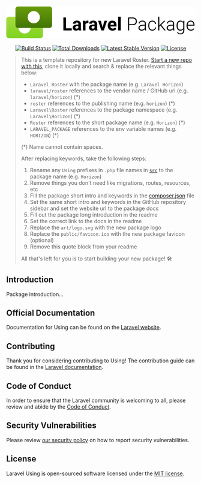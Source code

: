 <p align="center"><img src="/art/logo.svg" alt="Logo Laravel Roster"></p>

<p align="center">
<a href="https://github.com/laravel/roster/actions"><img src="https://github.com/laravel/roster/workflows/tests/badge.svg" alt="Build Status"></a>
<a href="https://packagist.org/packages/laravel/roster"><img src="https://img.shields.io/packagist/dt/laravel/roster" alt="Total Downloads"></a>
<a href="https://packagist.org/packages/laravel/roster"><img src="https://img.shields.io/packagist/v/laravel/roster" alt="Latest Stable Version"></a>
<a href="https://packagist.org/packages/laravel/roster"><img src="https://img.shields.io/packagist/l/laravel/roster" alt="License"></a>
</p>

> This is a template repository for new Laravel
> Roster. [Start a new repo with this](https://github.com/laravel/roster/generate), clone it locally and search &
> replace
> the relevant things below:
>
> - `Laravel Roster` with the package name (e.g. `Laravel Horizon`)
> - `laravel/roster` references to the vendor name / GitHub url (e.g. `laravel/horizon`) (*)
> - `roster` references to the publishing name (e.g. `horizon`) (*)
> - `Laravel\Roster` references to the package namespace (e.g. `Laravel\Horizon`) (*)
> - `Roster` references to the short package name (e.g. `Horizon`) (*)
> - `LARAVEL_PACKAGE` references to the env variable names (e.g. `HORIZON`) (*)
>
> (*) Name cannot contain spaces.
>
> After replacing keywords, take the following steps:
>
> 1. Rename any `Using` prefixes in `.php` file names in [`src`](./src) to the package name (e.g. `Horizon`)
> 2. Remove things you don't need like migrations, routes, resources, etc
> 3. Fill the package short intro and keywords in the [composer.json](./composer.json) file
> 4. Set the same short intro and keywords in the GitHub repository sidebar and set the website url to the package docs
> 5. Fill out the package long introduction in the readme
> 6. Set the correct link to the docs in the readme
> 7. Replace the `art/logo.svg` with the new package logo
> 8. Replace the `public/favicon.ico` with the new package favicon (optional)
> 9. Remove this quote block from your readme
>
> All that's left for you is to start building your new package! 🛠

## Introduction

Package introduction...

## Official Documentation

Documentation for Using can be found on the [Laravel website](https://laravel.com/docs).

## Contributing

Thank you for considering contributing to Using! The contribution guide can be found in
the [Laravel documentation](https://laravel.com/docs/contributions).

## Code of Conduct

In order to ensure that the Laravel community is welcoming to all, please review and abide by
the [Code of Conduct](https://laravel.com/docs/contributions#code-of-conduct).

## Security Vulnerabilities

Please review [our security policy](https://github.com/laravel/envoy/security/policy) on how to report security
vulnerabilities.

## License

Laravel Using is open-sourced software licensed under the [MIT license](LICENSE.md).
